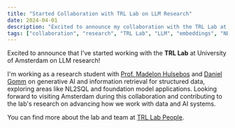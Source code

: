 ```yaml
---
title: "Started Collaboration with TRL Lab on LLM Research"
date: 2024-04-01
description: "Excited to announce my collaboration with the TRL Lab at University of Amsterdam on LLM research!"
tags: ["collaboration", "research", "TRL Lab", "LLM", "embeddings", "NL2SQL", "foundation models"]
---
```


Excited to announce that I've started working with the **TRL Lab** at University of Amsterdam on LLM research! 

I'm working as a research student with [Prof. Madelon Hulsebos](https://www.madelonhulsebos.com) and [Daniel Gomm](https://www.daniel-gomm.com) on generative AI and information retrieval for structured data, exploring areas like NL2SQL and foundation model applications. Looking forward to visiting Amsterdam during this collaboration and contributing to the lab's research on advancing how we work with data and AI systems.

You can find more about the lab and team at [TRL Lab People](https://trl-lab.github.io/people/). 